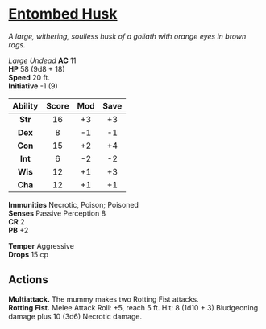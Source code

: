 # [Entombed Husk](https://hollowknight.wiki/w/Entombed_Husk)

*A large, withering, soulless husk of a goliath with orange eyes in brown rags.*

*Large Undead*
**AC** 11  
**HP** 58 (9d8 + 18)  
**Speed** 20 ft.  
**Initiative** -1 (9)  

| Ability | Score | Mod | Save |
|:-------:|:-----:|:---:|:----:|
| **Str** | 16    | +3  | +3   |
| **Dex** | 8     | -1  | -1   |
| **Con** | 15    | +2  | +4   |
| **Int** | 6     | -2  | -2   |
| **Wis** | 12    | +1  | +3   |
| **Cha** | 12    | +1  | +1   |

**Immunities** Necrotic, Poison; Poisoned  
**Senses** Passive Perception 8  
**CR** 2  
**PB** +2  

**Temper** Aggressive  
**Drops** 15 cp  

## Actions

**Multiattack.** The mummy makes two Rotting Fist attacks.  
**Rotting Fist.** Melee Attack Roll: +5, reach 5 ft. Hit: 8 (1d10 + 3) Bludgeoning damage plus 10 (3d6) Necrotic damage.  
